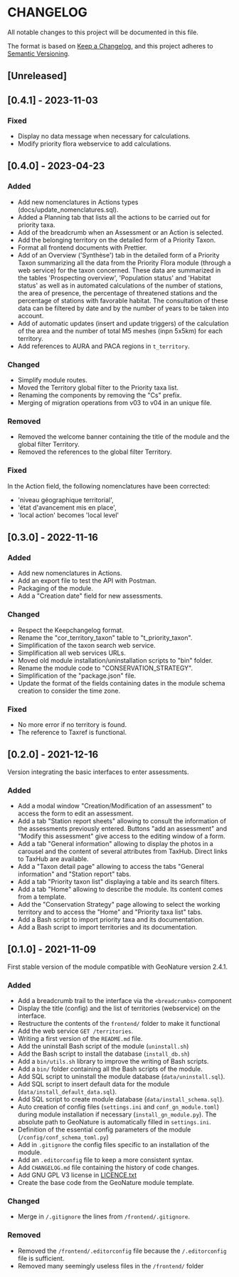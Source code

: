 # CHANGELOG

All notable changes to this project will be documented in this file.

The format is based on [Keep a Changelog](https://keepachangelog.com/en/1.0.0/),
and this project adheres to [Semantic Versioning](https://semver.org/spec/v2.0.0.html).

## [Unreleased]

## [0.4.1] - 2023-11-03

### Fixed
- Display no data message when necessary for calculations.
- Modify priority flora webservice to add calculations.

## [0.4.0] - 2023-04-23

### Added
- Add new nomenclatures in Actions types (docs/update_nomenclatures.sql).
- Added a Planning tab that lists all the actions to be carried out for priority taxa.
- Add of the breadcrumb when an Assessment or an Action is selected.
- Add the belonging territory on the detailed form of a Priority Taxon.
- Format all frontend documents with Prettier.
- Add of an Overview ('Synthèse') tab in the detailed form of a Priority Taxon summarizing all the data from the Priority Flora module (through a web service) for the taxon concerned. These data are summarized in the tables 'Prospecting overview', 'Population status' and 'Habitat status' as well as in automated calculations of the number of stations, the area of presence, the percentage of threatened stations and the percentage of stations with favorable habitat. The consultation of these data can be filtered by date and by the number of years to be taken into account.
- Add of automatic updates (insert and update triggers) of the calculation of the area and the number of total M5 meshes (inpn 5x5km) for each territory.
- Add references to AURA and PACA regions in `t_territory`.

### Changed
- Simplify module routes.
- Moved the Territory global filter to the Priority taxa list.
- Renaming the components by removing the "Cs" prefix.
- Merging of migration operations from v03 to v04 in an unique file.

### Removed
- Removed the welcome banner containing the title of the module and the global filter Territory.
- Removed the references to the global filter Territory.

### Fixed
In the Action field, the following nomenclatures have been corrected:
- 'niveau géographique territorial',
- 'état d'avancement mis en place',
- 'local action' becomes 'local level'

## [0.3.0] - 2022-11-16

### Added
- Add new nomenclatures in Actions.
- Add an export file to test the API with Postman.
- Packaging of the module.
- Add a "Creation date" field for new assessments.

### Changed
- Respect the Keepchangelog format.
- Rename the "cor_territory_taxon" table to "t_priority_taxon".
- Simplification of the taxon search web service.
- Simplification all web services URLs.
- Moved old module installation/uninstallation scripts to "bin" folder.
- Rename the module code to "CONSERVATION_STRATEGY".
- Simplification of the "package.json" file.
- Update the format of the fields containing dates in the module schema creation to consider the time zone.

### Fixed
- No more error if no territory is found.
- The reference to Taxref is functional.

## [0.2.0] - 2021-12-16

Version integrating the basic interfaces to enter assessments.

### Added
- Add a modal window "Creation/Modification of an assessment" to access the form to edit an assessment.
- Add a tab "Station report sheets" allowing to consult the information
of the assessments previously entered. Buttons "add an assessment" and
  "Modify this assessment" give access to the editing window of a form.
- Add a tab "General information" allowing to display the photos
  in a carousel and the content of several attributes from TaxHub.
  Direct links to TaxHub are available.
- Add a "Taxon detail page" allowing to access the tabs
  "General information" and "Station report" tabs.
- Add a tab "Priority taxon list" displaying a table and its search filters.
- Add a tab "Home" allowing to describe the module. Its content comes from a template.
- Add the "Conservation Strategy" page allowing to select the working territory
  and to access the "Home" and "Priority taxa list" tabs.
- Add a Bash script to import priority taxa and its documentation.
- Add a Bash script to import territories and its documentation.

## [0.1.0] - 2021-11-09

First stable version of the module compatible with GeoNature version 2.4.1.

### Added
- Add a breadcrumb trail to the interface via the `<breadcrumbs>` component
- Display the title (config) and the list of territories (webservice) on the interface.
- Restructure the contents of the `frontend/` folder to make it functional
- Add the web service `GET /territories`.
- Writing a first version of the `README.md` file.
- Add the uninstall Bash script of the module (`uninstall.sh`)
- Add the Bash script to install the database (`install_db.sh`)
- Add a `bin/utils.sh` library to improve the writing of Bash scripts.
- Add a `bin/` folder containing all the Bash scripts of the module.
- Add SQL script to uninstall the module database (`data/uninstall.sql`).
- Add SQL script to insert default data for the module (`data/install_default_data.sql`).
- Add SQL script to create module database (`data/install_schema.sql`).
- Auto creation of config files (`settings.ini` and `conf_gn_module.toml`)
  during module installation if necessary (`install_gn_module.py`). The absolute path to GeoNature
  is automatically filled in `settings.ini`.
- Definition of the essential config parameters of the module (`/config/conf_schema_toml.py`)
- Add in `.gitignore` the config files specific to an installation of the module.
- Add an `.editorconfig` file to keep a more consistent syntax.
- Add `CHANGELOG.md` file containing the history of code changes.
- Add GNU GPL V3 license in [LICENCE.txt](LICENCE.txt)
- Create the base code from the GeoNature module template.

### Changed
- Merge in `/.gitignore` the lines from `/frontend/.gitignore`.

### Removed
- Removed the `/frontend/.editorconfig` file because the `/.editorconfig` file is sufficient.
- Removed many seemingly useless files in the `/frontend/` folder

